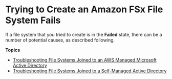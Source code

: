 # Trying to Create an Amazon FSx File System Fails<a name="unable-to-create-fs"></a>

If a file system that you tried to create is in the **Failed** state, there can be a number of potential causes, as described following\.

**Topics**
+ [Troubleshooting File Systems Joined to an AWS Managed Microsoft Active Directory](unable-to-create-aws-mad.md)
+ [Troubleshooting File Systems Joined to a Self\-Managed Active Directory](unable-to-create-self-ad.md)